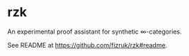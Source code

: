 # rzk

An experimental proof assistant for synthetic ∞-categories.

See README at https://github.com/fizruk/rzk#readme.
